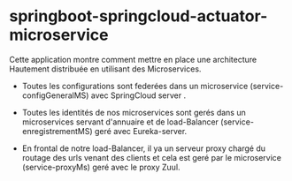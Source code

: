 # springboot-springcloud-actuator-microservice

Cette application montre comment mettre en place une architecture Hautement distribuée en utilisant des Microservices.
- Toutes les configurations sont federées dans un microservice (service-configGeneralMS) avec SpringCloud server .

- Toutes les identités de nos microservices sont gerés dans un microservices servant d'annuaire et de load-Balancer (service-enregistrementMS) geré avec Eureka-server.

- En frontal de notre load-Balancer, il ya un serveur proxy chargé du routage des urls venant des clients et cela est geré par le microservice (service-proxyMs) geré avec le proxy Zuul.
